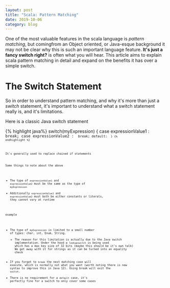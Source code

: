 ```yaml
---
layout: post
title: "Scala: Pattern Matching"
date: 2019-10-06
category: blog
---
```


One of the most valuable features in the scala language is *pattern matching*, but comingfrom an Object oriented, or
Java-esque background it may not be clear why this is such an important language feature. **It's just a fancy switch right?**
is often what you will hear. This article aims to explain scala pattern matching in detail and expand on the benefits it has 
over a simple switch.

<!--more-->

The Switch Statement
====================

So in order to understand pattern matching, and why it's more than just a *switch* statement, it's important to understand what a switch statement really is, and it's limitations.

Here is a classic Java switch statement

{% highlight java%}
switch(myExpression)
{
   case expressionValue1 :
      <code>
      break;
   case expressionValue2 :
     <code>
      break;
   default: 
     <code>
}
{% endhighlight %}
       
It's generally used to replace chained if statements
<example>
 
       
Some things to note about the above
* The type of `expressionValue1` and `expressionValue2` must be the same as the type of `myExpression`
* Additionally `expressionValue1` and `expressionValue2` must both be either constants or literals, they cannot vary at runtime 

example 

* The type of `myExpression` is limited to a small number of types: char, int, Enum, String. 
   * The reason for this limitation is actually due to the Java switch implementation. Under the hood a `lookupswitch` is being used which has a max key size of 32 bits (maybe this should be it's own talk) We get away with it for strings as it can be turned into an equality check
* If you forget to `break` the next matching case will execute, which is normally not what you want (worth noting there is new syntax to improve this in Java 12). Using break will exit the `switch`.
* There is no requirement for a `default` case, it's perfectly fine for a switch to only cover some cases
